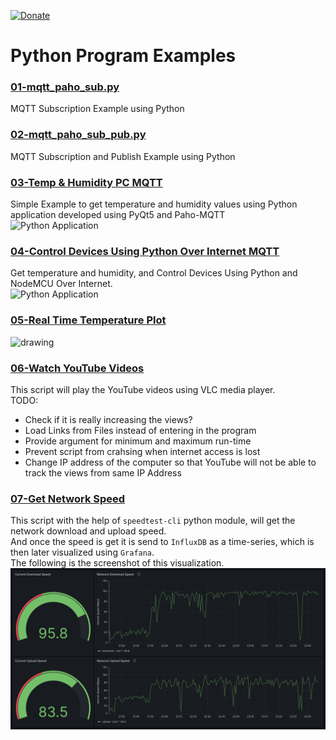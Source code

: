 [![Donate](https://img.shields.io/badge/Donate-PayPal-green.svg)](https://www.paypal.me/embeddedlab)  

# Python Program Examples

### [01-mqtt_paho_sub.py](https://embeddedlaboratory.blogspot.com/2018/01/getting-started-with-mqtt-using.html)  
MQTT Subscription Example using Python  
### [02-mqtt_paho_sub_pub.py](https://embeddedlaboratory.blogspot.com/2018/01/getting-started-with-mqtt-using.html)  
MQTT Subscription and Publish Example using Python  
### [03-Temp & Humidity PC MQTT](https://embeddedlaboratory.blogspot.com/2018/02/get-temperature-humidity-data-on-pc.html)  
Simple Example to get temperature and humidity values using Python application developed using PyQt5 and Paho-MQTT  
![Python Application](https://2.bp.blogspot.com/-rO_jLEm2hHA/WndOoDKl6FI/AAAAAAAAAts/OlnmsChdndodh8-Kuj-wJKURMs7PngGMACLcBGAs/s1600/PC%2BGUI.png)  
### [04-Control Devices Using Python Over Internet MQTT](https://embeddedlaboratory.blogspot.com/2018/03/control-devices-using-python-and.html)  
Get temperature and humidity, and Control Devices Using Python and NodeMCU Over Internet.  
![Python Application](https://4.bp.blogspot.com/-3E40hZ8lQuc/Wpv7Ly1ryzI/AAAAAAAAA2c/-_Mwu1eWn6A3w28ALEj2X2JTqZnKdv2dwCLcBGAs/s1600/Python%2BApplication.PNG)  
### [05-Real Time Temperature Plot](https://embeddedlaboratory.blogspot.com/2017/03/real-time-temperature-monitoring-using.html)  
<img src="https://4.bp.blogspot.com/-Q67FzZ-YVdA/WM5zKR6IODI/AAAAAAAAAfE/WwwaRHzImrU_yptZ_XibV2qhpEA1Qq5UgCLcB/s1600/PythonPlot.png" alt="drawing" width="320" height="240"/>  

### [06-Watch YouTube Videos](https://embeddedlaboratory.blogspot.com)
This script will play the YouTube videos using VLC media player.  
TODO:
* Check if it is really increasing the views?
* Load Links from Files instead of entering in the program
* Provide argument for minimum and maximum run-time
* Prevent script from crahsing when internet access is lost
* Change IP address of the computer so that YouTube will not be able to track the views from same IP Address

### [07-Get Network Speed]()
This script with the help of `speedtest-cli` python module, will get the network download and upload speed.  
And once the speed is get it is send to `InfluxDB` as a time-series, which is then later visualized using `Grafana`.  
The following is the screenshot of this visualization.  
![Grafana Visualization of Network Speed](docs/07-GetNetworkSpeed-1.png)
